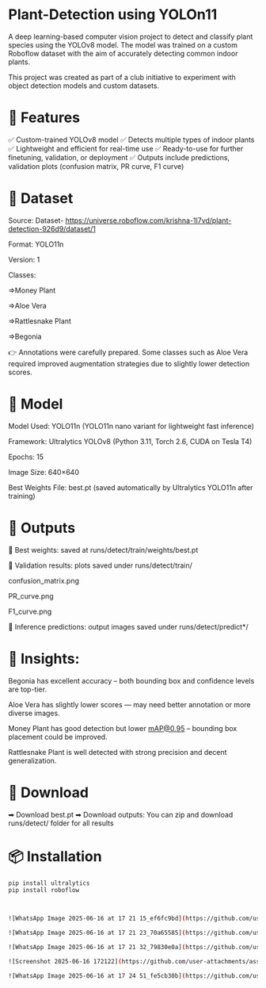 # Plant-Detection using YOLOn11
A deep learning-based computer vision project to detect and classify plant species using the YOLOv8 model. The model was trained on a custom Roboflow dataset with the aim of accurately detecting common indoor plants.

This project was created as part of a club initiative to experiment with object detection models and custom datasets.
# 🚀 Features
✅ Custom-trained YOLOv8 model
✅ Detects multiple types of indoor plants
✅ Lightweight and efficient for real-time use
✅ Ready-to-use for further finetuning, validation, or deployment
✅ Outputs include predictions, validation plots (confusion matrix, PR curve, F1 curve)


# 📂  Dataset
Source: Dataset- https://universe.roboflow.com/krishna-1l7vd/plant-detection-926d9/dataset/1

Format: YOLO11n

Version: 1

Classes:

=>Money Plant

=>Aloe Vera

=>Rattlesnake Plant

=>Begonia

👉 Annotations were carefully prepared. Some classes such as Aloe Vera required improved augmentation strategies due to slightly lower detection scores.

# 🧠 Model
Model Used: YOLO11n (YOLO11n nano variant for lightweight fast inference)

Framework: Ultralytics YOLOv8 (Python 3.11, Torch 2.6, CUDA on Tesla T4)

Epochs: 15

Image Size: 640×640

Best Weights File: best.pt (saved automatically by Ultralytics YOLO11n after training)

# 📂 Outputs
🔹 Best weights: saved at runs/detect/train/weights/best.pt

🔹 Validation results: plots saved under runs/detect/train/

   confusion_matrix.png

   PR_curve.png

   F1_curve.png

🔹 Inference predictions: output images saved under runs/detect/predict*/


# 📝 Insights:

Begonia has excellent accuracy – both bounding box and confidence levels are top-tier.

Aloe Vera has slightly lower scores — may need better annotation or more diverse images.

Money Plant has good detection but lower mAP@0.95 – bounding box placement could be improved.

Rattlesnake Plant is well detected with strong precision and decent generalization.

# 💾 Download
➡ Download best.pt 
➡ Download outputs: You can zip and download runs/detect/ folder for all results

# 📦 Installation

```bash
pip install ultralytics
pip install roboflow



![WhatsApp Image 2025-06-16 at 17 21 15_ef6fc9bd](https://github.com/user-attachments/assets/fc8d2176-cc77-43bb-be93-72302c3bef35)

![WhatsApp Image 2025-06-16 at 17 21 23_70a65585](https://github.com/user-attachments/assets/115b9db3-a48e-43ab-b101-89b1d4c2624e)

![WhatsApp Image 2025-06-16 at 17 21 32_79830e0a](https://github.com/user-attachments/assets/eca57857-46a4-426d-9d20-75e99cc1107c)

![Screenshot 2025-06-16 172122](https://github.com/user-attachments/assets/a2fa0ca2-dfc6-46e0-8006-dca1e40b8266)

![WhatsApp Image 2025-06-16 at 17 24 51_fe5cb30b](https://github.com/user-attachments/assets/6553b79c-192e-412e-abf6-42c9b1b9052d)
